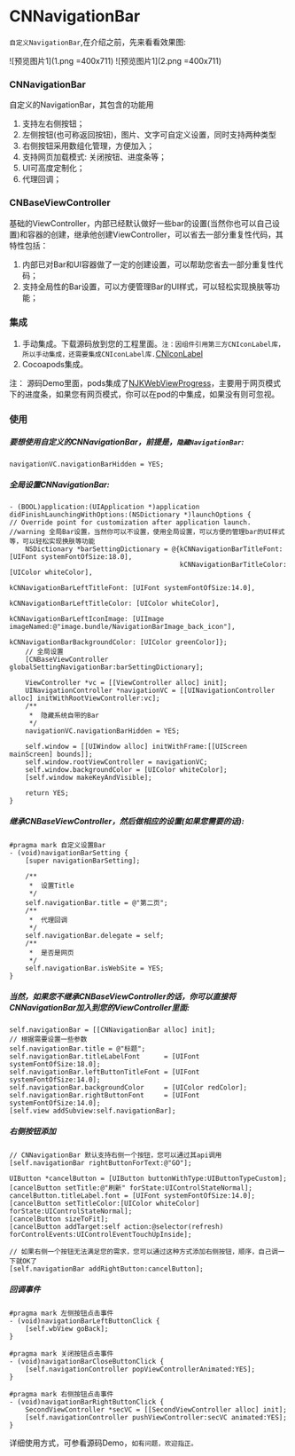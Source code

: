 # CNNavigationBar
`自定义NavigationBar`,在介绍之前，先来看看效果图:

![预览图片1](1.png =400x711)	![预览图片1](2.png =400x711)

### CNNavigationBar
自定义的NavigationBar，其包含的功能用 
 
1. 支持左右侧按钮；
2. 左侧按钮(也可称返回按钮)，图片、文字可自定义设置，同时支持两种类型
3. 右侧按钮采用数组化管理，方便加入；
4. 支持网页加载模式: 关闭按钮、进度条等；
5. UI可高度定制化；
6. 代理回调；

### CNBaseViewController
基础的ViewController，内部已经默认做好一些bar的设置(当然你也可以自己设置)和容器的创建，继承他创建ViewController，可以省去一部分重复性代码，其特性包括：

1. 内部已对Bar和UI容器做了一定的创建设置，可以帮助您省去一部分重复性代码；
2. 支持全局性的Bar设置，可以方便管理Bar的UI样式，可以轻松实现换肤等功能；

### 集成
1. 手动集成。下载源码放到您的工程里面。`注：因组件引用第三方CNIconLabel库，所以手动集成，还需要集成CNIconLabel库.`[CNIconLabel](https://github.com/congni/CNIconLabel-OC)
2. Cocoapods集成。

注： 源码Demo里面，pods集成了[NJKWebViewProgress](https://github.com/ninjinkun/NJKWebViewProgress)，主要用于网页模式下的进度条，如果您有网页模式，你可以在pod的中集成，如果没有则可忽视。

### 使用
##### 要想使用自定义的CNNavigationBar，前提是，`隐藏NavigationBar`:

	navigationVC.navigationBarHidden = YES;

##### 全局设置CNNavigationBar:

	- (BOOL)application:(UIApplication *)application didFinishLaunchingWithOptions:(NSDictionary *)launchOptions {
    // Override point for customization after application launch.
	//warning 全局Bar设置，当然你可以不设置，使用全局设置，可以方便的管理bar的UI样式等，可以轻松实现换肤等功能
	    NSDictionary *barSettingDictionary = @{kCNNavigationBarTitleFont: [UIFont systemFontOfSize:18.0],
	                                           kCNNavigationBarTitleColor: [UIColor whiteColor],
	                                           kCNNavigationBarLeftTitleFont: [UIFont systemFontOfSize:14.0],
	                                           kCNNavigationBarLeftTitleColor: [UIColor whiteColor],
	                                           kCNNavigationBarLeftIconImage: [UIImage imageNamed:@"image.bundle/NavigationBarImage_back_icon"],
	                                           kCNNavigationBarBackgroundColor: [UIColor greenColor]};
	    // 全局设置
	    [CNBaseViewController globalSettingNavigationBar:barSettingDictionary];
	    
	    ViewController *vc = [[ViewController alloc] init];
	    UINavigationController *navigationVC = [[UINavigationController alloc] initWithRootViewController:vc];
	    /**
	     *  隐藏系统自带的Bar
	     */
	    navigationVC.navigationBarHidden = YES;
	    
	    self.window = [[UIWindow alloc] initWithFrame:[[UIScreen mainScreen] bounds]];
	    self.window.rootViewController = navigationVC;
	    self.window.backgroundColor = [UIColor whiteColor];
	    [self.window makeKeyAndVisible];
	    
	    return YES;
	}


##### 继承CNBaseViewController，然后做相应的设置(如果您需要的话):

	#pragma mark 自定义设置Bar
	- (void)navigationBarSetting {
	    [super navigationBarSetting];
	    
	    /**
	     *  设置Title
	     */
	    self.navigationBar.title = @"第二页";
	    /**
	     *  代理回调
	     */
	    self.navigationBar.delegate = self;
	    /**
	     *  是否是网页
	     */
	    self.navigationBar.isWebSite = YES;
	}

##### 当然，如果您不继承CNBaseViewController的话，你可以直接将CNNavigationBar加入到您的ViewController里面:

	self.navigationBar = [[CNNavigationBar alloc] init];
	// 根据需要设置一些参数
	self.navigationBar.title = @"标题";
    self.navigationBar.titleLabelFont      = [UIFont systemFontOfSize:18.0];
    self.navigationBar.leftButtonTitleFont = [UIFont systemFontOfSize:14.0];
    self.navigationBar.backgroundColor     = [UIColor redColor];
    self.navigationBar.rightButtonFont     = [UIFont systemFontOfSize:14.0];
	[self.view addSubview:self.navigationBar];
	
	
##### 右侧按钮添加

    // CNNavigationBar 默认支持右侧一个按钮，您可以通过其api调用
    [self.navigationBar rightButtonForText:@"GO"];
    
    UIButton *cancelButton = [UIButton buttonWithType:UIButtonTypeCustom];
    [cancelButton setTitle:@"刷新" forState:UIControlStateNormal];
    cancelButton.titleLabel.font = [UIFont systemFontOfSize:14.0];
    [cancelButton setTitleColor:[UIColor whiteColor] forState:UIControlStateNormal];
    [cancelButton sizeToFit];
    [cancelButton addTarget:self action:@selector(refresh) forControlEvents:UIControlEventTouchUpInside];
    
    // 如果右侧一个按钮无法满足您的需求，您可以通过这种方式添加右侧按钮，顺序，自己调一下就OK了
    [self.navigationBar addRightButton:cancelButton];

##### 回调事件

	#pragma mark 左侧按钮点击事件
	- (void)navigationBarLeftButtonClick {
	    [self.wbView goBack];
	}
	
	#pragma mark 关闭按钮点击事件
	- (void)navigationBarCloseButtonClick {
	    [self.navigationController popViewControllerAnimated:YES];
	}
	
	#pragma mark 右侧按钮点击事件
	- (void)navigationBarRightButtonClick {
	    SecondViewController *secVC = [[SecondViewController alloc] init];
	    [self.navigationController pushViewController:secVC animated:YES];
	}
	
 详细使用方式，可参看源码Demo，`如有问题，欢迎指正。`